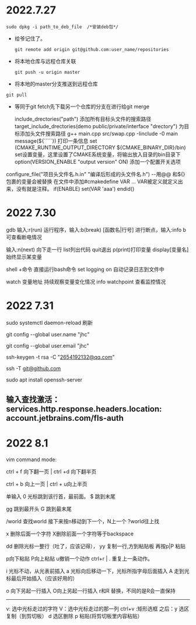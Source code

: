 # 2022.7.27

```text
sudo dpkg -i path_to_deb_file  /*安装deb包*/
```

- 给爷记住了。

  ```text
  git remote add origin git@github.com:user_name/repositories
  ```

- 将本地仓库与远程仓库关联

  ```test
  git push -u origin master
  ```
- 将本地的master分支推送到远程仓库

```test
git pull 
```
- 等同于git fetch先下载另一个仓库的分支在进行给git merge  

  include_drectories("path")
  添加所有目标头文件的搜索路径
  target_include_drectories(demo public/private/interface  "drectory")
  为目标添加头文件搜索路径
  g++ main.cpp src/swap.cpp  -Iinclude -0 main
  message(${`````})
打印一条信息
set (CMAKE_RUNTIME_OUTPUT_DIRECTORY ${CMAKE_BINARY_DIR}/bin)
set设置变量，这里设置了CMAKE系统变量，将输出放入目录的bin目录下
option(VERSION_ENABLE "output version" ON)
添加一个配置开关选项

configure_file("项目头文件名.h.in" "编译后形成的头文件名.h")
 --用@@ 和${} 包裹的变量会被替换
在文件中添加#cmakedefine VAR ...
VAR被定义就定义出来，没有就是注释。
if(ENABLE)
	set(VAR 'aaa')
endid()



# 2022 7.30

gdb      输入:r(run) 运行程序，输入:b(break)  [函数名|行号] 进行断点，输入:info  b  可查看断电情况

输入:n(next) 向下走一行     list列出代码    quit退出    p(print)打印变量    display[变量名] 始终显示某变量

shell +命令    直接运行bash命令      set  logging on 自动记录日志到文件中

watch  变量地址    持续观察变量变化情况     info watchpoint   查看监控情况



# 2022 7.31

sudo systemctl daemon-reload 刷新



git config --global user.name "jhc"

git config --global user.email "jhc"

ssh-keygen -t rsa -C "2654192132@qq.com"

ssh -T git@github.com

sudo apt install openssh-server

## 输入查找激活：services.http.response.headers.location: account.jetbrains.com/fls-auth

# 2022 8.1

vim command mode:

ctrl + f  向下翻一页 |   ctrl +d  向下翻半页

ctrl + b 向上一页     |   ctrl + u向上半页

单输入 0  光标跳到该行首，最前面。  $    跳到末尾

gg  跳到最开头    G 跳到最末尾

/world    查找world      接下来按n移动到下一个，N上一个       ?world往上找

x    删除后面一个字符    X删除前面一个字符等于backspace

dd  删除光标一整行（吐了，应该记得），   yy  复制一行,方到粘贴板     再按p|P 粘贴

p向下粘贴   P向上粘贴         u撤销一个动作    ctrl+r  | . 重复上一条动作。

i   光标不动，从光表前插入       a  光标向后移动一下，光标所指字母后面插入    A 走到光标最后开始插入（应该好用的）

o 向下另起一行插入    O向上另起一行插入      r和R  替换，不同的是R会一直保持

--------------------------------------------------------------------------------------------------------------------------------------------

v:  选中光标走过的字符      V：选中光标走过的那一列        ctrl+v   :矩形选框     之后：y   选区复制（到剪切板）     d    选区删除      p   粘贴(将剪切板里内容粘贴）



 


